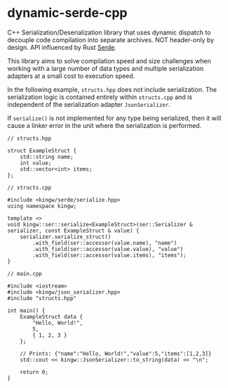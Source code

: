 # dynamic-serde-cpp

C++ Serialization/Deserialization library that uses dynamic dispatch to decouple code compilation into separate archives. NOT header-only by design. API influenced by Rust [Serde](https://serde.rs/).

This library aims to solve compilation speed and size challenges when working with a large number of data types and multiple serialization adapters at a small cost to execution speed.

In the following example, `structs.hpp` does not include serialization. The serialization logic is contained entirely within `structs.cpp` and is independent of the serialization adapter `JsonSerializer`.

If `serialize()` is not implemented for any type being serialized, then it will cause a linker error in the unit where the serialization is performed.
```
// structs.hpp

struct ExampleStruct {
    std::string name;
    int value;
    std::vector<int> items;
};
```
```
// structs.cpp

#include <kingw/serde/serialize.hpp>
using namespace kingw;

template <>
void kingw::ser::serialize<ExampleStruct>(ser::Serializer & serializer, const ExampleStruct & value) {
    serializer.serialize_struct()
        .with_field(ser::accessor(value.name), "name")
        .with_field(ser::accessor(value.value), "value")
        .with_field(ser::accessor(value.items), "items");
}
```
```
// main.cpp

#include <iostream>
#include <kingw/json_serializer.hpp>
#include "structs.hpp"

int main() {
    ExampleStruct data {
        "Hello, World!",
        5,
        { 1, 2, 3 }
    };

    // Prints: {"name":"Hello, World!","value":5,"items":[1,2,3]}
    std::cout << kingw::JsonSerializer::to_string(data) << "\n";
    
    return 0;
}
```
